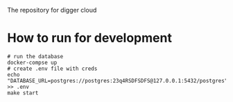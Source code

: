 The repository for digger cloud

# How to run for development

```
# run the database
docker-compse up
# create .env file with creds
echo "DATABASE_URL=postgres://postgres:23q4RSDFSDFS@127.0.0.1:5432/postgres" >> .env
make start
```
